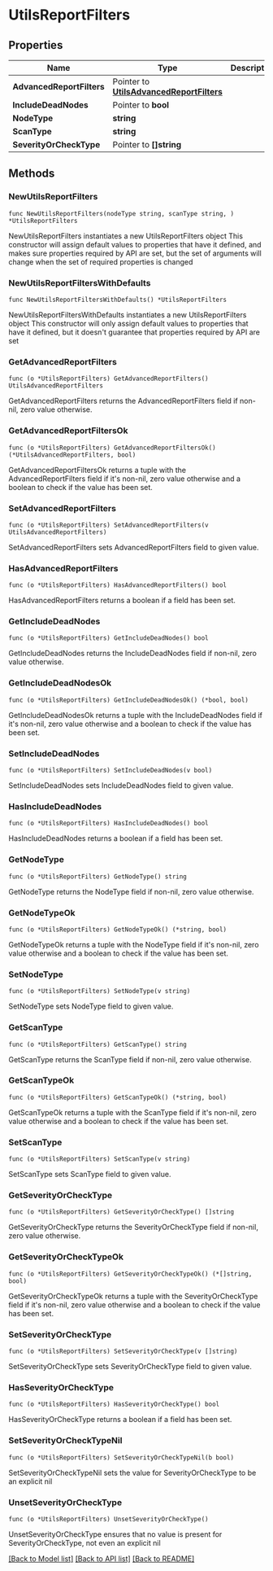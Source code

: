 # UtilsReportFilters

## Properties

Name | Type | Description | Notes
------------ | ------------- | ------------- | -------------
**AdvancedReportFilters** | Pointer to [**UtilsAdvancedReportFilters**](UtilsAdvancedReportFilters.md) |  | [optional] 
**IncludeDeadNodes** | Pointer to **bool** |  | [optional] 
**NodeType** | **string** |  | 
**ScanType** | **string** |  | 
**SeverityOrCheckType** | Pointer to **[]string** |  | [optional] 

## Methods

### NewUtilsReportFilters

`func NewUtilsReportFilters(nodeType string, scanType string, ) *UtilsReportFilters`

NewUtilsReportFilters instantiates a new UtilsReportFilters object
This constructor will assign default values to properties that have it defined,
and makes sure properties required by API are set, but the set of arguments
will change when the set of required properties is changed

### NewUtilsReportFiltersWithDefaults

`func NewUtilsReportFiltersWithDefaults() *UtilsReportFilters`

NewUtilsReportFiltersWithDefaults instantiates a new UtilsReportFilters object
This constructor will only assign default values to properties that have it defined,
but it doesn't guarantee that properties required by API are set

### GetAdvancedReportFilters

`func (o *UtilsReportFilters) GetAdvancedReportFilters() UtilsAdvancedReportFilters`

GetAdvancedReportFilters returns the AdvancedReportFilters field if non-nil, zero value otherwise.

### GetAdvancedReportFiltersOk

`func (o *UtilsReportFilters) GetAdvancedReportFiltersOk() (*UtilsAdvancedReportFilters, bool)`

GetAdvancedReportFiltersOk returns a tuple with the AdvancedReportFilters field if it's non-nil, zero value otherwise
and a boolean to check if the value has been set.

### SetAdvancedReportFilters

`func (o *UtilsReportFilters) SetAdvancedReportFilters(v UtilsAdvancedReportFilters)`

SetAdvancedReportFilters sets AdvancedReportFilters field to given value.

### HasAdvancedReportFilters

`func (o *UtilsReportFilters) HasAdvancedReportFilters() bool`

HasAdvancedReportFilters returns a boolean if a field has been set.

### GetIncludeDeadNodes

`func (o *UtilsReportFilters) GetIncludeDeadNodes() bool`

GetIncludeDeadNodes returns the IncludeDeadNodes field if non-nil, zero value otherwise.

### GetIncludeDeadNodesOk

`func (o *UtilsReportFilters) GetIncludeDeadNodesOk() (*bool, bool)`

GetIncludeDeadNodesOk returns a tuple with the IncludeDeadNodes field if it's non-nil, zero value otherwise
and a boolean to check if the value has been set.

### SetIncludeDeadNodes

`func (o *UtilsReportFilters) SetIncludeDeadNodes(v bool)`

SetIncludeDeadNodes sets IncludeDeadNodes field to given value.

### HasIncludeDeadNodes

`func (o *UtilsReportFilters) HasIncludeDeadNodes() bool`

HasIncludeDeadNodes returns a boolean if a field has been set.

### GetNodeType

`func (o *UtilsReportFilters) GetNodeType() string`

GetNodeType returns the NodeType field if non-nil, zero value otherwise.

### GetNodeTypeOk

`func (o *UtilsReportFilters) GetNodeTypeOk() (*string, bool)`

GetNodeTypeOk returns a tuple with the NodeType field if it's non-nil, zero value otherwise
and a boolean to check if the value has been set.

### SetNodeType

`func (o *UtilsReportFilters) SetNodeType(v string)`

SetNodeType sets NodeType field to given value.


### GetScanType

`func (o *UtilsReportFilters) GetScanType() string`

GetScanType returns the ScanType field if non-nil, zero value otherwise.

### GetScanTypeOk

`func (o *UtilsReportFilters) GetScanTypeOk() (*string, bool)`

GetScanTypeOk returns a tuple with the ScanType field if it's non-nil, zero value otherwise
and a boolean to check if the value has been set.

### SetScanType

`func (o *UtilsReportFilters) SetScanType(v string)`

SetScanType sets ScanType field to given value.


### GetSeverityOrCheckType

`func (o *UtilsReportFilters) GetSeverityOrCheckType() []string`

GetSeverityOrCheckType returns the SeverityOrCheckType field if non-nil, zero value otherwise.

### GetSeverityOrCheckTypeOk

`func (o *UtilsReportFilters) GetSeverityOrCheckTypeOk() (*[]string, bool)`

GetSeverityOrCheckTypeOk returns a tuple with the SeverityOrCheckType field if it's non-nil, zero value otherwise
and a boolean to check if the value has been set.

### SetSeverityOrCheckType

`func (o *UtilsReportFilters) SetSeverityOrCheckType(v []string)`

SetSeverityOrCheckType sets SeverityOrCheckType field to given value.

### HasSeverityOrCheckType

`func (o *UtilsReportFilters) HasSeverityOrCheckType() bool`

HasSeverityOrCheckType returns a boolean if a field has been set.

### SetSeverityOrCheckTypeNil

`func (o *UtilsReportFilters) SetSeverityOrCheckTypeNil(b bool)`

 SetSeverityOrCheckTypeNil sets the value for SeverityOrCheckType to be an explicit nil

### UnsetSeverityOrCheckType
`func (o *UtilsReportFilters) UnsetSeverityOrCheckType()`

UnsetSeverityOrCheckType ensures that no value is present for SeverityOrCheckType, not even an explicit nil

[[Back to Model list]](../README.md#documentation-for-models) [[Back to API list]](../README.md#documentation-for-api-endpoints) [[Back to README]](../README.md)



